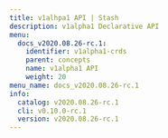 ```yaml
---
title: v1alhpa1 API | Stash
description: v1alpha1 Declarative API
menu:
  docs_v2020.08.26-rc.1:
    identifier: v1alpha1-crds
    parent: concepts
    name: v1alpha1 API
    weight: 20
menu_name: docs_v2020.08.26-rc.1
info:
  catalog: v2020.08.26-rc.1
  cli: v0.10.0-rc.1
  version: v2020.08.26-rc.1
---
```


